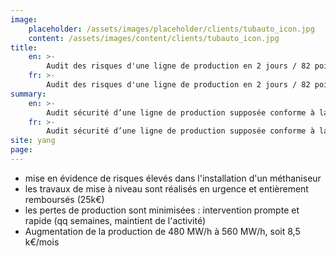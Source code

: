 ```yaml
---
image:
    placeholder: /assets/images/placeholder/clients/tubauto_icon.jpg
    content: /assets/images/content/clients/tubauto_icon.jpg
title:
    en: >-
        Audit des risques d'une ligne de production en 2 jours / 82 points traités"
    fr: >-
        Audit des risques d'une ligne de production en 2 jours / 82 points traités"
summary:
    en: >-
        Audit sécurité d’une ligne de production supposée conforme à la Directive Machine et mise en évidence de 82 points d’écart ; proposition des solutions afférentes.
    fr: >-
        Audit sécurité d’une ligne de production supposée conforme à la Directive Machine et mise en évidence de 82 points d’écart ; proposition des solutions afférentes.
site: yang
page:
---
```

<ul>
    <li>mise en évidence de risques élevés dans l'installation d'un méthaniseur</li>
    <li>les travaux de mise à niveau sont réalisés en urgence et entièrement remboursés (25k€)</li>
    <li>les pertes de production sont minimisées : intervention prompte et rapide (qq semaines, maintient de l'activité)</li>
    <li>Augmentation de la production de 480 MW/h à 560 MW/h, soit 8,5 k€/mois</li>
</ul>
